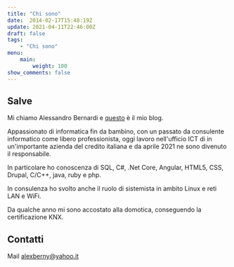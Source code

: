 ```yaml
---
title: "Chi sono"
date:  2014-02-17T15:48:19Z
update: 2021-04-11T22:46:00Z
draft: false
tags: 
    - "Chi sono"
menu:
    main:
        weight: 100
show_comments: false
---
```


## Salve

Mi chiamo Alessandro Bernardi e [questo](http://www.4l3c.org) è il mio blog.

Appassionato di informatica fin da bambino, con un passato da consulente informatico come libero professionista, oggi lavoro nell'ufficio ICT di in un'importante azienda del credito italiana e da aprile 2021 ne sono divenuto il responsabile.

In particolare ho conoscenza di SQL, C#, .Net Core, Angular, HTML5, CSS, Drupal, C/C++, java, ruby e php.

In consulenza ho svolto anche il ruolo di sistemista in ambito Linux e reti LAN e WiFi.

Da qualche anno mi sono accostato alla domotica, conseguendo la certificazione KNX.

## Contatti

Mail [alexberny@yahoo.it](mailto:alexberny@yahoo.it)
